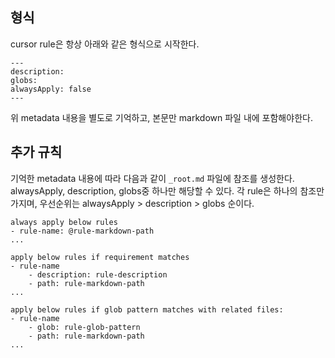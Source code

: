 ## 형식

cursor rule은 항상 아래와 같은 형식으로 시작한다.

```
---
description:
globs:
alwaysApply: false
---
```

위 metadata 내용을 별도로 기억하고, 본문만 markdown 파일 내에 포함해야한다.

## 추가 규칙

기억한 metadata 내용에 따라 다음과 같이 `_root.md` 파일에 참조를 생성한다.
alwaysApply, description, globs중 하나만 해당할 수 있다. 각 rule은 하나의 참조만 가지며, 우선순위는 alwaysApply > description > globs 순이다.

```
always apply below rules
- rule-name: @rule-markdown-path
...

apply below rules if requirement matches
- rule-name
    - description: rule-description
    - path: rule-markdown-path
...

apply below rules if glob pattern matches with related files:
- rule-name
    - glob: rule-glob-pattern
    - path: rule-markdown-path
...




```
